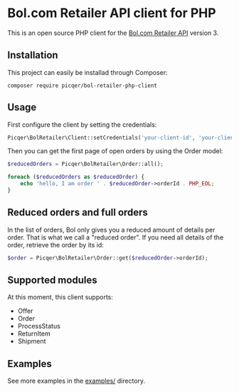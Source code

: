 # Bol.com Retailer API client for PHP
This is an open source PHP client for the [Bol.com Retailer API](https://developers.bol.com/newretailerapiv3/) version 3.

## Installation
This project can easily be installad through Composer:

```
composer require picqer/bol-retailer-php-client
```

## Usage
First configure the client by setting the credentials:
```php
Picqer\BolRetailer\Client::setCredentials('your-client-id', 'your-client-secret');
```

Then you can get the first page of open orders by using the Order model:
```php
$reducedOrders = Picqer\BolRetailer\Order::all();

foreach ($reducedOrders as $reducedOrder) {
    echo 'hello, I am order ' . $reducedOrder->orderId . PHP_EOL;
}
```

## Reduced orders and full orders
In the list of orders, Bol only gives you a reduced amount of details per order. That is what we call a "reduced order". If you need all details of the order, retrieve the order by its id:

```php
$order = Picqer\BolRetailer\Order::get($reducedOrder->orderId);
```

## Supported modules
At this moment, this client supports:
- Offer
- Order
- ProcessStatus
- ReturnItem
- Shipment

## Examples
See more examples in the [examples/](https://github.com/picqer/bol-retailer-php-client/tree/master/examples) directory.

